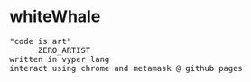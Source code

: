 # whiteWhale
<pre>
"code is art"
      ZERO_ARTIST
written in vyper lang
interact using chrome and metamask @ github pages
</pre>
